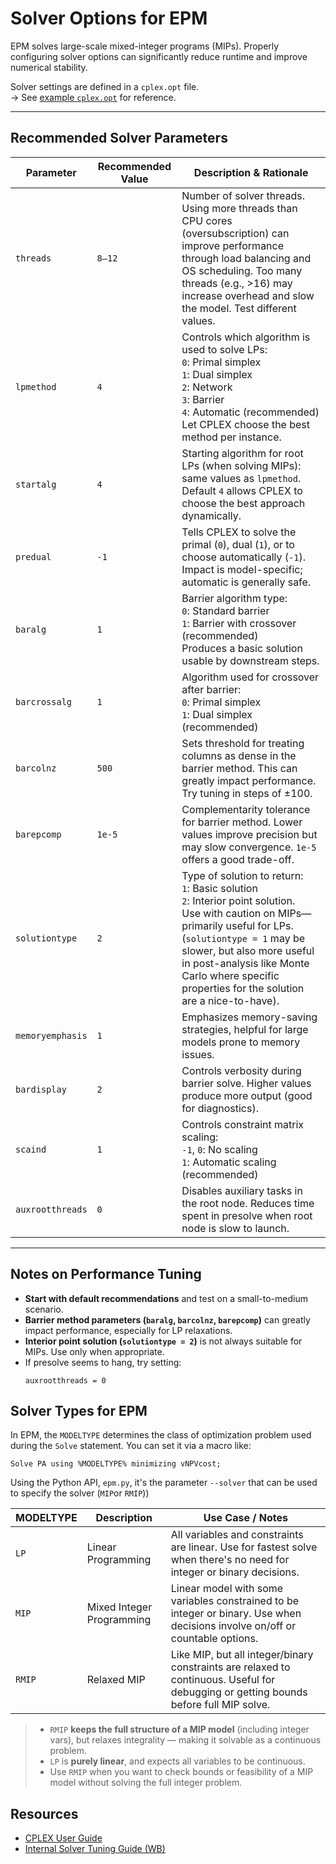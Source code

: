 # Solver Options for EPM

EPM solves large-scale mixed-integer programs (MIPs). Properly configuring solver options can significantly reduce runtime and improve numerical stability.

Solver settings are defined in a `cplex.opt` file.  
→ See [example `cplex.opt`](https://github.com/ESMAP-World-Bank-Group/EPM/blob/main/epm/cplex.opt) for reference.

---

## Recommended Solver Parameters

| Parameter         | Recommended Value | Description & Rationale                                                                                                                                                                                                                                                                                 |
|------------------|-------------------|---------------------------------------------------------------------------------------------------------------------------------------------------------------------------------------------------------------------------------------------------------------------------------------------------------|
| `threads`         | `8–12`            | Number of solver threads. Using more threads than CPU cores (oversubscription) can improve performance through load balancing and OS scheduling. Too many threads (e.g., >16) may increase overhead and slow the model. Test different values.                                                          |
| `lpmethod`        | `4`               | Controls which algorithm is used to solve LPs: <br>`0`: Primal simplex<br>`1`: Dual simplex<br>`2`: Network<br>`3`: Barrier<br>`4`: Automatic (recommended) <br> Let CPLEX choose the best method per instance.                                                                                         |
| `startalg`        | `4`               | Starting algorithm for root LPs (when solving MIPs): same values as `lpmethod`. Default `4` allows CPLEX to choose the best approach dynamically.                                                                                                                                                       |
| `predual`         | `-1`              | Tells CPLEX to solve the primal (`0`), dual (`1`), or to choose automatically (`-1`). Impact is model-specific; automatic is generally safe.                                                                                                                                                            |
| `baralg`          | `1`               | Barrier algorithm type: <br>`0`: Standard barrier <br>`1`: Barrier with crossover (recommended) <br> Produces a basic solution usable by downstream steps.                                                                                                                                              |
| `barcrossalg`     | `1`               | Algorithm used for crossover after barrier: <br>`0`: Primal simplex <br>`1`: Dual simplex (recommended)                                                                                                                                                                                                 |
| `barcolnz`        | `500`             | Sets threshold for treating columns as dense in the barrier method. This can greatly impact performance. Try tuning in steps of ±100.                                                                                                                                                                   |
| `barepcomp`       | `1e-5`            | Complementarity tolerance for barrier method. Lower values improve precision but may slow convergence. `1e-5` offers a good trade-off.                                                                                                                                                                  |
| `solutiontype`    | `2`               | Type of solution to return: <br>`1`: Basic solution <br>`2`: Interior point solution. <br> Use with caution on MIPs—primarily useful for LPs. (`solutiontype = 1` may be slower, but also more useful in post-analysis like Monte Carlo where specific properties for the solution are a nice-to-have). |
| `memoryemphasis`  | `1`               | Emphasizes memory-saving strategies, helpful for large models prone to memory issues.                                                                                                                                                                                                                   |
| `bardisplay`      | `2`               | Controls verbosity during barrier solve. Higher values produce more output (good for diagnostics).                                                                                                                                                                                                      |
| `scaind`          | `1`               | Controls constraint matrix scaling: <br>`-1`, `0`: No scaling <br>`1`: Automatic scaling (recommended)                                                                                                                                                                                                  |
| `auxrootthreads`  | `0`               | Disables auxiliary tasks in the root node. Reduces time spent in presolve when root node is slow to launch.                                                                                                                                                                                             |

---

## Notes on Performance Tuning

- **Start with default recommendations** and test on a small-to-medium scenario.
- **Barrier method parameters (`baralg`, `barcolnz`, `barepcomp`)** can greatly impact performance, especially for LP relaxations.
- **Interior point solution (`solutiontype = 2`)** is not always suitable for MIPs. Use only when appropriate.
- If presolve seems to hang, try setting:
  ```text
  auxrootthreads = 0
  ```

## Solver Types for EPM

In EPM, the `MODELTYPE` determines the class of optimization problem used during the `Solve` statement. You can set it via a macro like:

```gams
Solve PA using %MODELTYPE% minimizing vNPVcost;
```


Using the Python API, `epm.py`, it's the parameter `--solver` that can be used to specify the solver (`MIP`or `RMIP`))


| MODELTYPE | Description                                  | Use Case / Notes |
|-----------|----------------------------------------------|------------------|
| `LP`      | Linear Programming                           | All variables and constraints are linear. Use for fastest solve when there's no need for integer or binary decisions. |
| `MIP`     | Mixed Integer Programming                    | Linear model with some variables constrained to be integer or binary. Use when decisions involve on/off or countable options. |
| `RMIP`    | Relaxed MIP                                  | Like MIP, but all integer/binary constraints are relaxed to continuous. Useful for debugging or getting bounds before full MIP solve. |

> - `RMIP` **keeps the full structure of a MIP model** (including integer vars), but relaxes integrality — making it solvable as a continuous problem.
> - `LP` is **purely linear**, and expects all variables to be continuous.
> - Use `RMIP` when you want to check bounds or feasibility of a MIP model without solving the full integer problem.



## Resources

- [CPLEX User Guide](https://www.ibm.com/docs/en/icos/20.1.0?topic=reference-cplex-parameters)
- [Internal Solver Tuning Guide (WB)](https://worldbankgroup.sharepoint.com/:b:/t/PowerSystemPlanning-WBGroup/EU2NwUyeOo9CljzcBCJThbsBac_sVZWv7GWmuUWf0XDIyw?e=wLkYhH)

